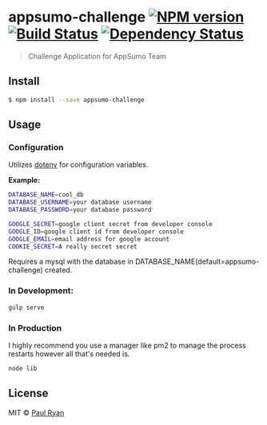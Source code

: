 # appsumo-challenge [![NPM version][npm-image]][npm-url] [![Build Status][travis-image]][travis-url] [![Dependency Status][daviddm-image]][daviddm-url]
> Challenge Application for AppSumo Team


## Install

```sh
$ npm install --save appsumo-challenge
```


## Usage

### Configuration
Utilizes [dotenv](https://github.com/motdotla/dotenv) for configuration variables.

**Example:**
```sh
DATABASE_NAME=cool_db
DATABASE_USERNAME=your database username
DATABASE_PASSWORD=your database password

GOOGLE_SECRET=google client secret from developer console
GOOGLE_ID=google client id from developer console
GOOGLE_EMAIL=email address for google account
COOKIE_SECRET=A really secret secret
```

Requires a mysql with the database in DATABASE_NAME(default=appsumo-challenge) created.  

### In Development:

```sh
gulp serve
```

### In Production

I highly recommend you use a manager like pm2 to manage the process restarts however all that's needed is.
```sh
node lib
```

## License

MIT © [Paul Ryan](http://simplycomplex.co)


[npm-image]: https://badge.fury.io/js/appsumo-challenge.svg
[npm-url]: https://npmjs.org/package/appsumo-challenge
[travis-image]: https://travis-ci.org/simplycomplexco/appsumo-challenge.svg?branch=master
[travis-url]: https://travis-ci.org/simplycomplexco/appsumo-challenge
[daviddm-image]: https://david-dm.org/simplycomplexco/appsumo-challenge.svg?theme=shields.io
[daviddm-url]: https://david-dm.org/simplycomplexco/appsumo-challenge
